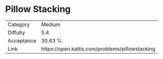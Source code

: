 # Pillow Stacking

<table>
    <tr>
        <td>Category</td>
        <td>Medium</td>
    </tr>
    <tr>
        <td>Diffulty</td>
        <td>5.4</td>
    </tr>
    <tr>
        <td>Acceptance</td>
        <td>30.63 %</td>
    </tr>
    <tr>
        <td>Link</td>
        <td>https://open.kattis.com/problems/pillowstacking</td>
    </tr>
</table>